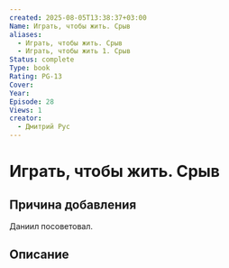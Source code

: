 ```yaml
---
created: 2025-08-05T13:38:37+03:00
Name: Играть, чтобы жить. Срыв
aliases:
  - Играть, чтобы жить. Срыв
  - Играть, чтобы жить 1. Срыв
Status: complete
Type: book
Rating: PG-13
Cover: 
Year: 
Episode: 28
Views: 1
creator:
  - Дмитрий Рус
---
```


# Играть, чтобы жить. Срыв








## Причина добавления

Даниил посоветовал.


## Описание



